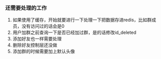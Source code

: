 ###  还需要处理的工作  
1. 如果使用了缓存，开始就要进行一下处理一下把数据存进redis，比如群成员，没有访问过的话会是0
2. 用户加群之前查询一下是否已经加过群，是的话修改id_deleted
3. 添加好友也一样需要处理
4. 删除好友控制层还没做
5. 添加群的时候需要加上默认头像